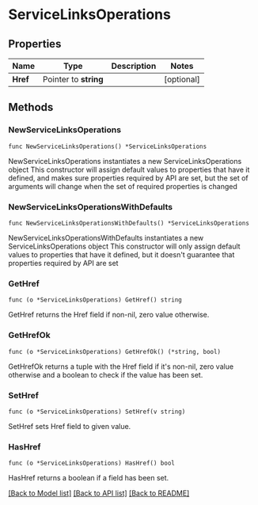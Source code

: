 # ServiceLinksOperations

## Properties

Name | Type | Description | Notes
------------ | ------------- | ------------- | -------------
**Href** | Pointer to **string** |  | [optional] 

## Methods

### NewServiceLinksOperations

`func NewServiceLinksOperations() *ServiceLinksOperations`

NewServiceLinksOperations instantiates a new ServiceLinksOperations object
This constructor will assign default values to properties that have it defined,
and makes sure properties required by API are set, but the set of arguments
will change when the set of required properties is changed

### NewServiceLinksOperationsWithDefaults

`func NewServiceLinksOperationsWithDefaults() *ServiceLinksOperations`

NewServiceLinksOperationsWithDefaults instantiates a new ServiceLinksOperations object
This constructor will only assign default values to properties that have it defined,
but it doesn't guarantee that properties required by API are set

### GetHref

`func (o *ServiceLinksOperations) GetHref() string`

GetHref returns the Href field if non-nil, zero value otherwise.

### GetHrefOk

`func (o *ServiceLinksOperations) GetHrefOk() (*string, bool)`

GetHrefOk returns a tuple with the Href field if it's non-nil, zero value otherwise
and a boolean to check if the value has been set.

### SetHref

`func (o *ServiceLinksOperations) SetHref(v string)`

SetHref sets Href field to given value.

### HasHref

`func (o *ServiceLinksOperations) HasHref() bool`

HasHref returns a boolean if a field has been set.


[[Back to Model list]](../README.md#documentation-for-models) [[Back to API list]](../README.md#documentation-for-api-endpoints) [[Back to README]](../README.md)


